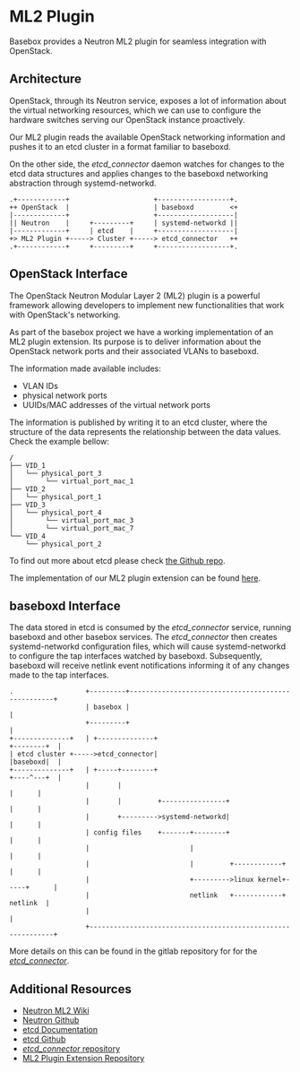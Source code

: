 # ML2 Plugin
Basebox provides a Neutron ML2 plugin for seamless integration with OpenStack.

## Architecture
OpenStack, through its Neutron service, exposes a lot of information about the virtual networking resources, which we can use to configure the hardware switches serving our OpenStack instance proactively.

Our ML2 plugin reads the available OpenStack networking information and pushes it to an etcd cluster in a format familiar to baseboxd.

On the other side, the *etcd_connector* daemon watches for changes to the etcd data structures and applies changes to the baseboxd networking abstraction through systemd-networkd.

```text
.+------------+                     +------------------+.
++ OpenStack  |                     | baseboxd         <+
|-------------+                     +-------------------|
|| Neutron    |     +---------+     | systemd-networkd ||
|-------------+     | etcd    |     +-------------------|
+> ML2 Plugin +-----> Cluster +-----> etcd_connector   ++
.+------------+     +---------+     +------------------+.
```

## OpenStack Interface
The OpenStack Neutron Modular Layer 2 (ML2) plugin is a powerful framework allowing developers to implement new functionalities that work with OpenStack's networking.

As part of the basebox project we have a working implementation of an ML2 plugin extension. Its purpose is to deliver information about the OpenStack network ports and their associated VLANs to baseboxd.

The information made available includes:
* VLAN IDs
* physical network ports
* UUIDs/MAC addresses of the virtual network ports

The information is published by writing it to an etcd cluster, where the structure of the data represents the relationship between the data values. Check the example bellow:

```text
/
├── VID_1
│   └── physical_port_3
│        └── virtual_port_mac_1
├── VID_2
│   └── physical_port_1
├── VID_3
│   └── physical_port_4
│        └── virtual_port_mac_3
│        └── virtual_port_mac_7
└── VID_4
    └── physical_port_2
```
To find out more about etcd please check [the Github repo](https://github.com/coreos/etcd).

The implementation of our ML2 plugin extension can be found [here](https://gitlab.bisdn.de/basebox/car_ml2_mecha_driver).

## baseboxd Interface

The data stored in etcd is consumed by the *etcd_connector* service, running baseboxd and other basebox services. The *etcd_connector* then creates systemd-networkd configuration files, which will cause systemd-networkd to configure the tap interfaces watched by baseboxd. Subsequently, baseboxd will receive netlink event notifications informing it of any changes made to the tap interfaces.

```text
.                  +---------+---------------------------------------------------+
                   | basebox |                                                   |
                   +---------+                                                   |
+--------------+   | +--------------+                                +--------+  |
| etcd cluster +----->etcd_connector|                                |baseboxd|  |
+--------------+   | +-----+--------+                                +----^---+  |
                   |       |                                              |      |
                   |       |         +----------------+                   |      |
                   |       +--------->systemd-networkd|                   |      |
                   | config files    +-------+--------+                   |      |
                   |                         |                            |      |
                   |                         |         +------------+     |      |
                   |                         +--------->linux kernel+-----+      |
                   |                         netlink   +------------+   netlink  |
                   |                                                             |
                   +-------------------------------------------------------------+

```

More details on this can be found in the gitlab repository for for the [*etcd_connector*](https://gitlab.bisdn.de/basebox/vlantranslate).

## Additional Resources
* [Neutron ML2 Wiki](https://wiki.openstack.org/wiki/Neutron/ML2)
* [Neutron Github](https://github.com/openstack/neutron)
* [etcd Documentation](https://github.com/coreos/etcd/blob/master/Documentation/docs.md)
* [etcd Github](https://github.com/coreos/etcd)
* [*etcd_connector* repository](https://gitlab.bisdn.de/basebox/vlantranslate)
* [ML2 Plugin Extension Repository](https://gitlab.bisdn.de/basebox/car_ml2_mecha_driver)
